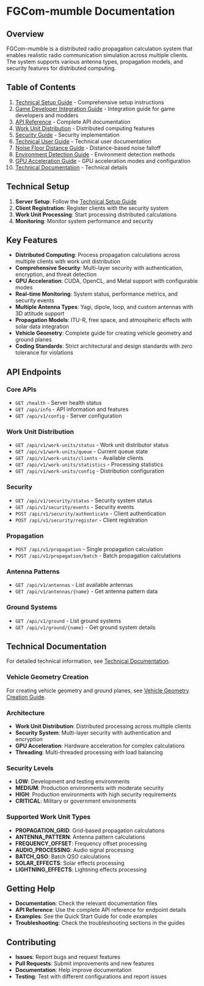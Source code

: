 # FGCom-mumble Documentation

## Overview

FGCom-mumble is a distributed radio propagation calculation system that enables realistic radio communication simulation across multiple clients. The system supports various antenna types, propagation models, and security features for distributed computing.

## Table of Contents

1. [Technical Setup Guide](TECHNICAL_SETUP_GUIDE.md) - Comprehensive setup instructions
2. [Game Developer Integration Guide](GAME_DEVELOPER_INTEGRATION_GUIDE.md) - Integration guide for game developers and modders
3. [API Reference](API_REFERENCE_COMPLETE.md) - Complete API documentation
4. [Work Unit Distribution](WORK_UNIT_DISTRIBUTION_API.md) - Distributed computing features
5. [Security Guide](SECURITY_API_DOCUMENTATION.md) - Security implementation
6. [Technical User Guide](TECHNICAL_USER_GUIDE.md) - Technical user documentation
7. [Noise Floor Distance Guide](NOISE_FLOOR_DISTANCE_GUIDE.md) - Distance-based noise falloff
8. [Environment Detection Guide](ENVIRONMENT_DETECTION_GUIDE.md) - Environment detection methods
9. [GPU Acceleration Guide](GPU_ACCELERATION_GUIDE.md) - GPU acceleration modes and configuration
10. [Technical Documentation](#technical-documentation) - Technical details

## Technical Setup

1. **Server Setup**: Follow the [Technical Setup Guide](TECHNICAL_SETUP_GUIDE.md)
2. **Client Registration**: Register clients with the security system
3. **Work Unit Processing**: Start processing distributed calculations
4. **Monitoring**: Monitor system performance and security

## Key Features

- **Distributed Computing**: Process propagation calculations across multiple clients with work unit distribution
- **Comprehensive Security**: Multi-layer security with authentication, encryption, and threat detection
- **GPU Acceleration**: CUDA, OpenCL, and Metal support with configurable modes
- **Real-time Monitoring**: System status, performance metrics, and security events
- **Multiple Antenna Types**: Yagi, dipole, loop, and custom antennas with 3D attitude support
- **Propagation Models**: ITU-R, free space, and atmospheric effects with solar data integration
- **Vehicle Geometry**: Complete guide for creating vehicle geometry and ground planes
- **Coding Standards**: Strict architectural and design standards with zero tolerance for violations

## API Endpoints

### Core APIs
- `GET /health` - Server health status
- `GET /api/info` - API information and features
- `GET /api/v1/config` - Server configuration

### Work Unit Distribution
- `GET /api/v1/work-units/status` - Work unit distributor status
- `GET /api/v1/work-units/queue` - Current queue state
- `GET /api/v1/work-units/clients` - Available clients
- `GET /api/v1/work-units/statistics` - Processing statistics
- `GET /api/v1/work-units/config` - Distribution configuration

### Security
- `GET /api/v1/security/status` - Security system status
- `GET /api/v1/security/events` - Security events
- `POST /api/v1/security/authenticate` - Client authentication
- `POST /api/v1/security/register` - Client registration

### Propagation
- `POST /api/v1/propagation` - Single propagation calculation
- `POST /api/v1/propagation/batch` - Batch propagation calculations

### Antenna Patterns
- `GET /api/v1/antennas` - List available antennas
- `GET /api/v1/antennas/{name}` - Get antenna pattern data

### Ground Systems
- `GET /api/v1/ground` - List ground systems
- `GET /api/v1/ground/{name}` - Get ground system details

## Technical Documentation

For detailed technical information, see [Technical Documentation](TECHNICAL_DOCUMENTATION.md).

### Vehicle Geometry Creation

For creating vehicle geometry and ground planes, see [Vehicle Geometry Creation Guide](VEHICLE_GEOMETRY_CREATION_GUIDE.md).

### Architecture
- **Work Unit Distribution**: Distributed processing across multiple clients
- **Security System**: Multi-layer security with authentication and encryption
- **GPU Acceleration**: Hardware acceleration for complex calculations
- **Threading**: Multi-threaded processing with load balancing

### Security Levels
- **LOW**: Development and testing environments
- **MEDIUM**: Production environments with moderate security
- **HIGH**: Production environments with high security requirements
- **CRITICAL**: Military or government environments

### Supported Work Unit Types
- **PROPAGATION_GRID**: Grid-based propagation calculations
- **ANTENNA_PATTERN**: Antenna pattern calculations
- **FREQUENCY_OFFSET**: Frequency offset processing
- **AUDIO_PROCESSING**: Audio signal processing
- **BATCH_QSO**: Batch QSO calculations
- **SOLAR_EFFECTS**: Solar effects processing
- **LIGHTNING_EFFECTS**: Lightning effects processing

## Getting Help

- **Documentation**: Check the relevant documentation files
- **API Reference**: Use the complete API reference for endpoint details
- **Examples**: See the Quick Start Guide for code examples
- **Troubleshooting**: Check the troubleshooting sections in the guides

## Contributing

- **Issues**: Report bugs and request features
- **Pull Requests**: Submit improvements and new features
- **Documentation**: Help improve documentation
- **Testing**: Test with different configurations and report issues
